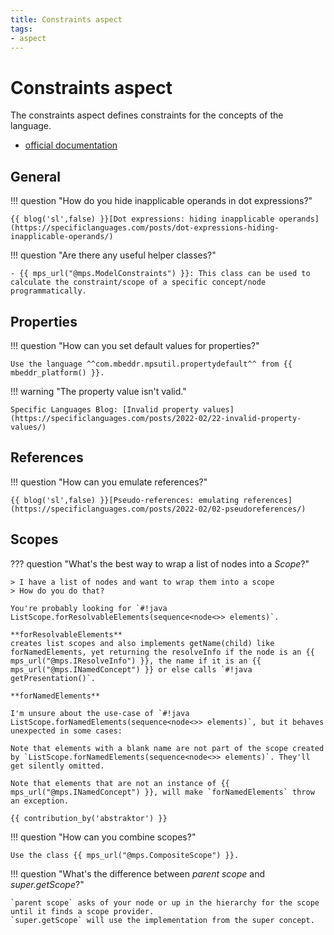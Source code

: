 ```yaml
---
title: Constraints aspect
tags:
- aspect
---
```


# Constraints aspect

The constraints aspect defines constraints for the concepts of the language.

- [official documentation](https://www.jetbrains.com/help/mps/constraints.html)

## General

!!! question "How do you hide inapplicable operands in dot expressions?"

    {{ blog('sl',false) }}[Dot expressions: hiding inapplicable operands](https://specificlanguages.com/posts/dot-expressions-hiding-inapplicable-operands/)

!!! question "Are there any useful helper classes?"

    - {{ mps_url("@mps.ModelConstraints") }}: This class can be used to calculate the constraint/scope of a specific concept/node programmatically.

## Properties

!!! question "How can you set default values for properties?"

    Use the language ^^com.mbeddr.mpsutil.propertydefault^^ from {{ mbeddr_platform() }}.

!!! warning "The property value isn't valid."

    Specific Languages Blog: [Invalid property values](https://specificlanguages.com/posts/2022-02/22-invalid-property-values/)

## References

!!! question "How can you emulate references?"

    {{ blog('sl',false) }}[Pseudo-references: emulating references](https://specificlanguages.com/posts/2022-02/02-pseudoreferences/)

## Scopes

??? question "What's the best way to wrap a list of nodes into a *Scope*?"

    > I have a list of nodes and want to wrap them into a scope
    > How do you do that?

    You're probably looking for `#!java ListScope.forResolvableElements(sequence<node<>> elements)`.

    **forResolvableElements**
    creates list scopes and also implements getName(child) like forNamedElements, yet returning the resolveInfo if the node is an {{ mps_url("@mps.IResolveInfo") }}, the name if it is an {{ mps_url("@mps.INamedConcept") }} or else calls `#!java getPresentation()`.
    
    **forNamedElements**
    
    I'm unsure about the use-case of `#!java ListScope.forNamedElements(sequence<node<>> elements)`, but it behaves unexpected in some cases:
    
    Note that elements with a blank name are not part of the scope created by `ListScope.forNamedElements(sequence<node<>> elements)`. They'll get silently omitted.
    
    Note that elements that are not an instance of {{ mps_url("@mps.INamedConcept") }}, will make `forNamedElements` throw an exception.

    {{ contribution_by('abstraktor') }}

!!! question "How can you combine scopes?"

    Use the class {{ mps_url("@mps.CompositeScope") }}.

!!! question "What's the difference between *parent scope* and *super.getScope*?"

    `parent scope` asks of your node or up in the hierarchy for the scope until it finds a scope provider.
    `super.getScope` will use the implementation from the super concept.